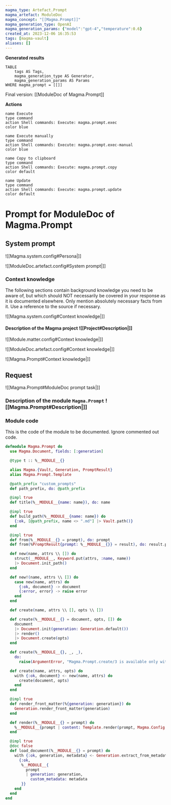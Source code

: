 ```yaml
---
magma_type: Artefact.Prompt
magma_artefact: ModuleDoc
magma_concept: "[[Magma.Prompt]]"
magma_generation_type: OpenAI
magma_generation_params: {"model":"gpt-4","temperature":0.6}
created_at: 2023-12-06 16:35:53
tags: [magma-vault]
aliases: []
---
```


**Generated results**

```dataview
TABLE
	tags AS Tags,
	magma_generation_type AS Generator,
	magma_generation_params AS Params
WHERE magma_prompt = [[]]
```

Final version: [[ModuleDoc of Magma.Prompt]]

**Actions**

```button
name Execute
type command
action Shell commands: Execute: magma.prompt.exec
color blue
```
```button
name Execute manually
type command
action Shell commands: Execute: magma.prompt.exec-manual
color blue
```
```button
name Copy to clipboard
type command
action Shell commands: Execute: magma.prompt.copy
color default
```
```button
name Update
type command
action Shell commands: Execute: magma.prompt.update
color default
```

# Prompt for ModuleDoc of Magma.Prompt

## System prompt

![[Magma.system.config#Persona|]]

![[ModuleDoc.artefact.config#System prompt|]]

### Context knowledge

The following sections contain background knowledge you need to be aware of, but which should NOT necessarily be covered in your response as it is documented elsewhere. Only mention absolutely necessary facts from it. Use a reference to the source if necessary.

![[Magma.system.config#Context knowledge|]]

#### Description of the Magma project ![[Project#Description|]]

![[Module.matter.config#Context knowledge|]]

![[ModuleDoc.artefact.config#Context knowledge|]]

![[Magma.Prompt#Context knowledge|]]


## Request

![[Magma.Prompt#ModuleDoc prompt task|]]

### Description of the module `Magma.Prompt` ![[Magma.Prompt#Description|]]

### Module code

This is the code of the module to be documented. Ignore commented out code.

```elixir
defmodule Magma.Prompt do
  use Magma.Document, fields: [:generation]

  @type t :: %__MODULE__{}

  alias Magma.{Vault, Generation, PromptResult}
  alias Magma.Prompt.Template

  @path_prefix "custom_prompts"
  def path_prefix, do: @path_prefix

  @impl true
  def title(%__MODULE__{name: name}), do: name

  @impl true
  def build_path(%__MODULE__{name: name}) do
    {:ok, [@path_prefix, name <> ".md"] |> Vault.path()}
  end

  @impl true
  def from(%__MODULE__{} = prompt), do: prompt
  def from(%PromptResult{prompt: %__MODULE__{}} = result), do: result.prompt

  def new(name, attrs \\ []) do
    struct(__MODULE__, Keyword.put(attrs, :name, name))
    |> Document.init_path()
  end

  def new!(name, attrs \\ []) do
    case new(name, attrs) do
      {:ok, document} -> document
      {:error, error} -> raise error
    end
  end

  def create(name, attrs \\ [], opts \\ [])

  def create(%__MODULE__{} = document, opts, []) do
    document
    |> Document.init(generation: Generation.default())
    |> render()
    |> Document.create(opts)
  end

  def create(%__MODULE__{}, _, _),
    do:
      raise(ArgumentError, "Magma.Prompt.create/3 is available only with an initialized document")

  def create(name, attrs, opts) do
    with {:ok, document} <- new(name, attrs) do
      create(document, opts)
    end
  end

  @impl true
  def render_front_matter(%{generation: generation}) do
    Generation.render_front_matter(generation)
  end

  def render(%__MODULE__{} = prompt) do
    %__MODULE__{prompt | content: Template.render(prompt, Magma.Config.project())}
  end

  @impl true
  @doc false
  def load_document(%__MODULE__{} = prompt) do
    with {:ok, generation, metadata} <- Generation.extract_from_metadata(prompt.custom_metadata) do
      {:ok,
       %__MODULE__{
         prompt
         | generation: generation,
           custom_metadata: metadata
       }}
    end
  end
end

```
